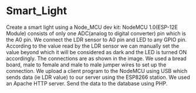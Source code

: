 # Smart_Light
Create a smart light using a Node_MCU dev kit: 
NodeMCU 1.0(ESP-12E Module) consists of only one ADC(analog to digital converter) pin which is the A0 pin. We connect the LDR sensor to A0 pin and LED to any GPIO pin. According to the value read by the LDR sensor we can manually set the value beyond which it will be considered as dark and the LED is turned ON accordingly. The connections are as shown in the image. We used a bread board, male to female and male to male jumper wires to set up the connection.
We upload a client program to the NodeMCU using USB which sends data (ie LDR value) to our server using the ESP8266 station. We used an Apache HTTP server. 
Send the data to the database using PHP.
